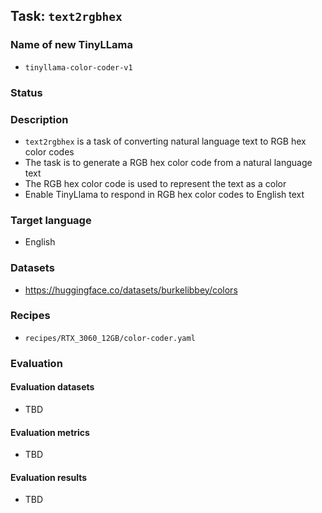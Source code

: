## Task: `text2rgbhex`

### Name of new TinyLLama

- `tinyllama-color-coder-v1`

### Status



### Description

- `text2rgbhex` is a task of converting natural language text to RGB hex color codes
- The task is to generate a RGB hex color code from a natural language text
- The RGB hex color code is used to represent the text as a color
- Enable TinyLlama to respond in RGB hex color codes to English text

### Target language

- English

### Datasets

- https://huggingface.co/datasets/burkelibbey/colors

### Recipes

- `recipes/RTX_3060_12GB/color-coder.yaml`

### Evaluation

#### Evaluation datasets

- TBD

#### Evaluation metrics

- TBD

#### Evaluation results

- TBD
